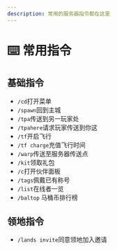 ```yaml
---
description: 常用的服务器指令都在这里
---
```


# ⌨️ 常用指令

## 基础指令

* `/cd`打开菜单
* `/spawn`回到主城
* `/tpa`传送到另一玩家处
* `/tpahere`请求玩家传送到你这
* `/tf`开启飞行
* `/tf charge`充值飞行时间
* `/warp`传送至服务器传送点
* `/kit`领取礼包
* `/c`打开伙伴面板
* `/tags`佩戴已有称号
* `/list`在线者一览
* `/baltop` 马桶币排行榜

## 领地指令

* `/lands invite`同意领地加入邀请

